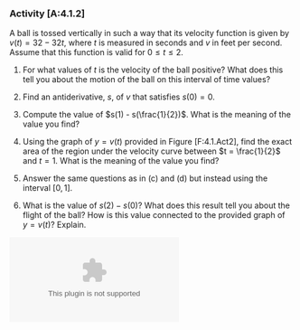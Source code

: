 ### Activity \[A:4.1.2\] 

A ball is tossed vertically in such a way that its velocity
function is given by $v(t) = 32 - 32t$, where $t$ is measured in seconds
and $v$ in feet per second. Assume that this function is valid for
$0 \le t \le 2$.

1.  For what values of $t$ is the velocity of the ball positive? What
    does this tell you about the motion of the ball on this interval of
    time values?

2.  Find an antiderivative, $s$, of $v$ that satisfies $s(0) = 0$.

3.  Compute the value of $s(1) - s(\frac{1}{2})$. What is the meaning of
    the value you find?

4.  Using the graph of $y = v(t)$ provided in Figure \[F:4.1.Act2\],
    find the exact area of the region under the velocity curve between
    $t = \frac{1}{2}$ and $t = 1$. What is the meaning of the value you
    find?

5.  Answer the same questions as in (c) and (d) but instead using the
    interval $[0,1]$.

6.  What is the value of $s(2) - s(0)$? What does this result tell you
    about the flight of the ball? How is this value connected to the
    provided graph of $y = v(t)$? Explain.

![The graph of $y = v(t)$.<span
data-label="F:4.1.Act2"></span>](figures/4_1_Act2.eps)